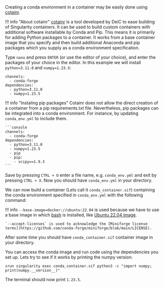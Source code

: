 
Creating a conda environment in a container may be easily done using [cotainr](https://cotainr.readthedocs.io/en/stable/). 

!!! info "About cotainr"
    [cotainr](https://cotainr.readthedocs.io/en/stable/) is a tool developed by DeiC to ease building of Singularity containers. It can be used to build custom containers with additional software installable by Conda and Pip. This means it is primarily for adding Python packages to a container. It works from a base container image that you specify and then build additional Anaconda and pip packages which you supply as a conda environment specification.

<div class="show-on-ai-lab" style="display:none;" markdown="span">
  Cotainr is included in the `/ceph/container` directory. To check the current version, enter `ls /ceph/container`. Currently, the version used in this guide is `cotainr-2023.11.0`.

  You can access cotainr by using the path `/ceph/container/cotainr-2023.11.0/bin/cotainr`. But first we will create a conda environment file, `conda_env.yml` that contains the conda channels/repositories and packages you need:
</div>

<div class="show-on-ai-cloud" style="display:none;" markdown="span">
  We begin by downloading the latest release from the Cotainr repository. In the example below we are downloading the latest version as of late 2023. Be sure to check for newer versions at the aforementioned repository. Look for the zip archive "Assets" section, and copy the link.

  ```
  wget https://github.com/DeiC-HPC/cotainr/archive/refs/tags/2023.11.0.zip
  ```

  You should now have a zip archive, which you can unzip with:

  ```
  unzip 2023.11.0.zip
  ```

  After this has been done, you should have a directory called `cotainr-2023.11.0`. We should now be able to launch Cotainr and access its commands from within this directory. Next, we will create a conda environment file, `conda_env.yml` that contains the conda channels/repositories and packages you need:
</div>

Type `nano` and press `ENTER` (or use the editor of your choice), and enter the packages of your choice in the editor. In this example we will install `python=3.11.0` and `numpy=1.23.5`:

```console
channels:
  - conda-forge
dependencies:
  - python=3.11.0
  - numpy=1.23.5
```

!!! info "Instaling pip packages"
    Cotainr does not allow the direct creation of a container from a pip requirements.txt file. Nevertheless, pip packages can be integrated into a conda environment. For instance, by updating `conda_env.yml` to include them.

    ```console
    channels:
      - conda-forge
    dependencies:
      - python=3.11.0
      - numpy=1.23.5
      - pip
      - pip:
        - scipy==1.9.3
    ```

Save by pressing `CTRL + O` enter a file name, e.g. `conda_env.yml` and exit by pressing `CTRL + X`. Now you should have `conda_env.yml` in your directory. 

We can now build a container (Lets call it `conda_container.sif`) containing the conda environment specified in `conda_env.yml` with the following command:

<div class="show-on-ai-lab" style="display:none;" markdown="span">
```
srun /ceph/container/cotainr-2023.11.0/bin/cotainr build conda_container.sif --base-image=docker://ubuntu:22.04 --conda-env=conda_env.yml --accept-licenses
```
</div>

<div class="show-on-ai-cloud" style="display:none;" markdown="span">
```
srun cotainr-2023.11.0/bin/cotainr build conda_container.sif --base-image=docker://ubuntu:22.04 --conda-env=conda_env.yml --accept-licenses
```
</div>


!!! info
    `--base-image=docker://ubuntu:22.04` is used because we have to use a base image in which [bash](https://www.gnu.org/software/bash/) is installed, like [Ubuntu 22.04 image](https://hub.docker.com/_/ubuntu). 

    `--accept-licenses` is used to acknowledge the [Miniforge license terms](https://github.com/conda-forge/miniforge/blob/main/LICENSE).

After some time you should have `conda_container.sif` container image in your directory. 

You can access the conda image and run code using the dependencies you set up. Lets try to see if it works by printing the numpy version:

```
srun singularity exec conda_container.sif python3 -c "import numpy; print(numpy.__version__)"
```

The terminal should now print `1.23.5`.